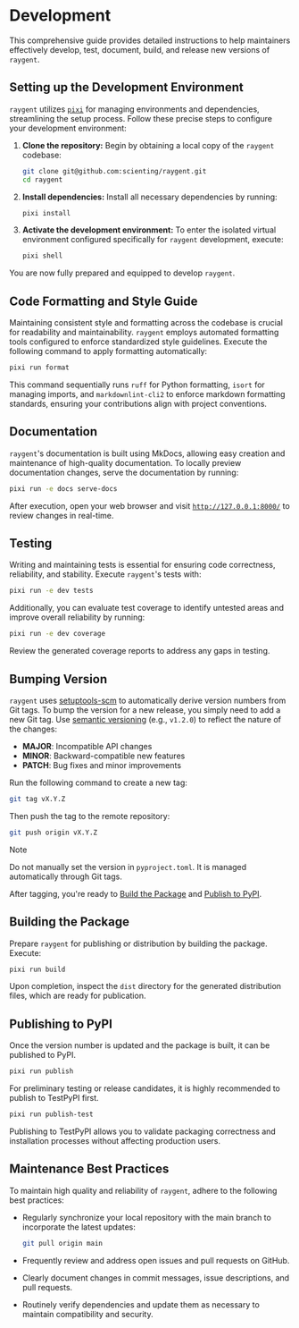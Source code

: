 # Development

This comprehensive guide provides detailed instructions to help maintainers effectively develop, test, document, build, and release new versions of `raygent`.

## Setting up the Development Environment

`raygent` utilizes [`pixi`](https://pixi.sh/latest/) for managing environments and dependencies, streamlining the setup process.
Follow these precise steps to configure your development environment:

1.  **Clone the repository:**
    Begin by obtaining a local copy of the `raygent` codebase:

    ```bash
    git clone git@github.com:scienting/raygent.git
    cd raygent
    ```
2.  **Install dependencies:**
    Install all necessary dependencies by running:

    ```bash
    pixi install
    ```
3.  **Activate the development environment:**
    To enter the isolated virtual environment configured specifically for `raygent` development, execute:

    ```bash
    pixi shell
    ```

You are now fully prepared and equipped to develop `raygent`.

## Code Formatting and Style Guide

Maintaining consistent style and formatting across the codebase is crucial for readability and maintainability.
`raygent` employs automated formatting tools configured to enforce standardized style guidelines.
Execute the following command to apply formatting automatically:

```bash
pixi run format
```

This command sequentially runs `ruff` for Python formatting, `isort` for managing imports, and `markdownlint-cli2` to enforce markdown formatting standards, ensuring your contributions align with project conventions.

## Documentation

`raygent`'s documentation is built using MkDocs, allowing easy creation and maintenance of high-quality documentation.
To locally preview documentation changes, serve the documentation by running:

```bash
pixi run -e docs serve-docs
```

After execution, open your web browser and visit [`http://127.0.0.1:8000/`](http://127.0.0.1:8000/) to review changes in real-time.

## Testing

Writing and maintaining tests is essential for ensuring code correctness, reliability, and stability.
Execute `raygent`'s tests with:

```bash
pixi run -e dev tests
```

Additionally, you can evaluate test coverage to identify untested areas and improve overall reliability by running:

```bash
pixi run -e dev coverage
```

Review the generated coverage reports to address any gaps in testing.

## Bumping Version

`raygent` uses [setuptools-scm](https://pypi.org/project/setuptools-scm/) to automatically derive version numbers from Git tags.
To bump the version for a new release, you simply need to add a new Git tag.
Use [semantic versioning](https://semver.org/) (e.g., `v1.2.0`) to reflect the nature of the changes:

-   **MAJOR**: Incompatible API changes
-   **MINOR**: Backward-compatible new features
-   **PATCH**: Bug fixes and minor improvements

Run the following command to create a new tag:

```bash
git tag vX.Y.Z
```

Then push the tag to the remote repository:

```bash
git push origin vX.Y.Z
```

> [!note]
> Do not manually set the version in `pyproject.toml`.
> It is managed automatically through Git tags.

After tagging, you're ready to [Build the Package](#building-the-package) and [Publish to PyPI](#publishing-to-pypi).

## Building the Package

Prepare `raygent` for publishing or distribution by building the package.
Execute:

```bash
pixi run build
```

Upon completion, inspect the `dist` directory for the generated distribution files, which are ready for publication.

## Publishing to PyPI

Once the version number is updated and the package is built, it can be published to PyPI.

```bash
pixi run publish
```

For preliminary testing or release candidates, it is highly recommended to publish to TestPyPI first.

```bash
pixi run publish-test
```

Publishing to TestPyPI allows you to validate packaging correctness and installation processes without affecting production users.

## Maintenance Best Practices

To maintain high quality and reliability of `raygent`, adhere to the following best practices:

-   Regularly synchronize your local repository with the main branch to incorporate the latest updates:

    ```bash
    git pull origin main
    ```
-   Frequently review and address open issues and pull requests on GitHub.
-   Clearly document changes in commit messages, issue descriptions, and pull requests.
-   Routinely verify dependencies and update them as necessary to maintain compatibility and security.
